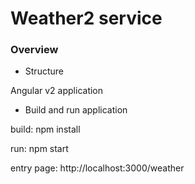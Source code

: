 # Weather2 service


### Overview
* Structure

Angular v2 application

* Build and run application

build: npm install

run: npm start

entry page: http://localhost:3000/weather
